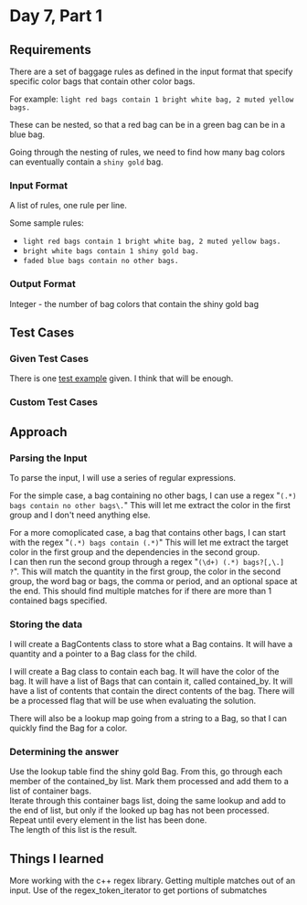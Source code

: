 # Day 7, Part 1 #

## Requirements ##

There are a set of baggage rules as defined in the input format that specify specific color bags that contain other color bags.

For example: `light red bags contain 1 bright white bag, 2 muted yellow bags.`

These can be nested, so that a red bag can be in a green bag can be in a blue bag.

Going through the nesting of rules, we need to find how many bag colors can eventually contain a `shiny gold` bag.

### Input Format ###

A list of rules, one rule per line.

Some sample rules:
* `light red bags contain 1 bright white bag, 2 muted yellow bags.`
* `bright white bags contain 1 shiny gold bag.`
* `faded blue bags contain no other bags.`

### Output Format ###

Integer - the number of bag colors that contain the shiny gold bag

## Test Cases ##

### Given Test Cases ###

There is one [test example](../data/test_cases/day7_test1.txt) given. I think that will be enough.

### Custom Test Cases ###


## Approach ##

### Parsing the Input ###

To parse the input, I will use a series of regular expressions.

For the simple case, a bag containing no other bags, I can use a regex "`(.*) bags contain no other bags\.`"  This will let me extract the color in the first group and I don't need anything else.

For a more comoplicated case, a bag that contains other bags, I can start with the regex "`(.*) bags contain (.*)`" This will let me extract the target color in the first group and the dependencies in the second group.  
I can then run the second group through a regex "`(\d+) (.*) bags?[,\.] ?`". This will match the quantity in the first group, the color in the second group, the word bag or bags, the comma or period, and an optional space at the end. This should find multiple matches for if there are more than 1 contained bags specified.

### Storing the data ###

I will create a BagContents class to store what a Bag contains. It will have a quantity and a pointer to a Bag class for the child.

I will create a Bag class to contain each bag. It will have the color of the bag. It will have a list of Bags that can contain it, called contained_by. It will have a list of contents that contain the direct contents of the bag. There will be a processed flag that will be use when evaluating the solution.

There will also be a lookup map going from a string to a Bag, so that I can quickly find the Bag for a color.

### Determining the answer ###

Use the lookup table find the shiny gold Bag. From this, go through each member of the contained_by list. Mark them processed and add them to a list of container bags.  
Iterate through this container bags list, doing the same lookup and add to the end of list, but only if the looked up bag has not been processed.  
Repeat until every element in the list has been done.  
The length of this list is the result.

## Things I learned ##

More working with the c++ regex library. Getting multiple matches out of an input. Use of the regex_token_iterator to get portions of submatches
